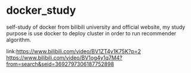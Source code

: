 # docker_study
self-study of docker from bilibili university and official website, my study purpose is use docker to deploy cluster in order to run recommender algorithm.

link:https://www.bilibili.com/video/BV1ZT4y1K75K?p=2
     https://www.bilibili.com/video/BV1og4y1q7M4?from=search&seid=3692797306187752898
